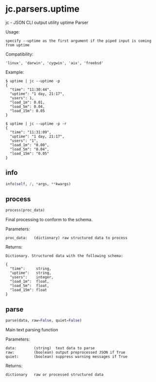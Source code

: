 # jc.parsers.uptime
jc - JSON CLI output utility uptime Parser

Usage:

    specify --uptime as the first argument if the piped input is coming from uptime

Compatibility:

    'linux', 'darwin', 'cygwin', 'aix', 'freebsd'

Example:

    $ uptime | jc --uptime -p
    {
      "time": "11:30:44",
      "uptime": "1 day, 21:17",
      "users": 1,
      "load_1m": 0.01,
      "load_5m": 0.04,
      "load_15m": 0.05
    }

    $ uptime | jc --uptime -p -r
    {
      "time": "11:31:09",
      "uptime": "1 day, 21:17",
      "users": "1",
      "load_1m": "0.00",
      "load_5m": "0.04",
      "load_15m": "0.05"
    }

## info
```python
info(self, /, *args, **kwargs)
```

## process
```python
process(proc_data)
```

Final processing to conform to the schema.

Parameters:

    proc_data:   (dictionary) raw structured data to process

Returns:

    Dictionary. Structured data with the following schema:

    {
      "time":     string,
      "uptime":   string,
      "users":    integer,
      "load_1m":  float,
      "load_5m":  float,
      "load_15m": float
    }

## parse
```python
parse(data, raw=False, quiet=False)
```

Main text parsing function

Parameters:

    data:        (string)  text data to parse
    raw:         (boolean) output preprocessed JSON if True
    quiet:       (boolean) suppress warning messages if True

Returns:

    dictionary   raw or processed structured data

